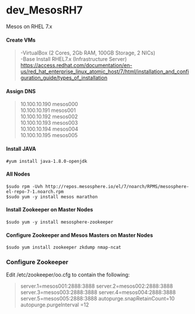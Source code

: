 # dev_MesosRH7
Mesos on RHEL 7.x

#### Create VMs
>-VirtualBox (2 Cores, 2Gb RAM, 100GB Storage, 2 NICs)<br/>
>-Base Install RHEL7.x (Infrastructure Server)<br/>
> https://access.redhat.com/documentation/en-us/red_hat_enterprise_linux_atomic_host/7/html/installation_and_configuration_guide/types_of_installation <br/>

#### Assign DNS
>10.100.10.190 mesos000<br/>
>10.100.10.191 mesos001<br/>
>10.100.10.192 mesos002<br/>
>10.100.10.193 mesos003<br/>
>10.100.10.194 mesos004<br/>
>10.100.10.195 mesos005<br/>

#### Install JAVA
`#yum install java-1.8.0-openjdk`<br/>

####

#### All Nodes
```
$sudo rpm -Uvh http://repos.mesosphere.io/el/7/noarch/RPMS/mesosphere-el-repo-7-1.noarch.rpm
$sudo yum -y install mesos marathon
```

#### Install Zookeeper on Master Nodes
`$sudo yum -y install mesosphere-zookeeper`<br/>

#### Configure Zookeeper and Mesos Masters on Master Nodes
`$sudo yum install zookeeper zkdump nmap-ncat`<br/>

### Configure Zookeeper
Edit /etc/zookeeper/oo.cfg to contain the following: <br/>
>server.1=mesos001:2888:3888
>server.2=mesos002:2888:3888
>server.3=mesos003:2888:3888
>server.4=mesos004:2888:3888
>server.5=mesos005:2888:3888
>autopurge.snapRetainCount=10
>autopurge.purgeInterval =12

